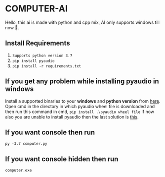 # COMPUTER-AI

Hello, this ai is made with python and cpp mix, AI only supports windows till now 🙂.

## Install Requirements

1. `Supports python version 3.7`
2. `pip install pyaudio`
3. `pip install -r requirements.txt`

## If you get any problem while installing pyaudio in windows

Install a supported binaries to your **windows** and **python version** from [here](https://www.lfd.uci.edu/~gohlke/pythonlibs/#pyaudio).
Open cmd in the directory in which pyaudio wheel file is downloaded and then run this command in cmd,
`pip install .\pyaudio wheel file`
If now also you are unable to install pyaudio then the last solution is [this](https://www.youtube.com/watch?v=-3am_5jMzJ4).

## If you want console then run

`py -3.7 computer.py`

## If you want console hidden then run

`computer.exe`
